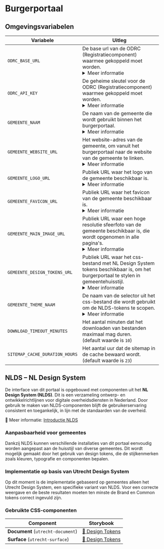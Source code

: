 # Burgerportaal

## Omgevingsvariabelen

| Variabele                      | Uitleg                                                                                                                                                                                                                                                           |
| ------------------------------ | ---------------------------------------------------------------------------------------------------------------------------------------------------------------------------------------------------------------------------------------------------------------- |
| `ODRC_BASE_URL`                | De base url van de ODRC (Registratiecomponent) waarmee gekoppeld moet worden. <details> <summary>Meer informatie </summary>Bijvoorbeeld: `https://odrc.mijn-gemeente.nl` </details>                                                                              |
| `ODRC_API_KEY`                 | De geheime sleutel voor de ODRC (Registratiecomponent) waarmee gekoppeld moet worden. <details> <summary>Meer informatie </summary>Bijvoorbeeld: `VM2B!ccnebNe.M*gxH63*NXc8iTiAGhp`</details>                                                                    |
| `GEMEENTE_NAAM`                | De naam van de gemeente die wordt gebruikt binnen het burgerportaal. <details><summary>Meer informatie</summary> Bijvoorbeeld: Mijn</details>                                                                                                                    |
| `GEMEENTE_WEBSITE_URL`         | Het website-adres van de gemeente, om vanuit het burgerportaal naar de website van de gemeente te linken. <details><summary>Meer informatie</summary> Bijvoorbeeld: `https://www.mijn-gemeente.nl`</details>                                                     |
| `GEMEENTE_LOGO_URL`            | Publiek URL waar het logo van de gemeente beschikbaar is. <details><summary>Meer informatie</summary> Bijvoorbeeld: `https://www.mijn-gemeente.nl/logo.svg`</details>                                                                                            |
| `GEMEENTE_FAVICON_URL`         | Publiek URL waar het favicon van de gemeente beschikbaar is. <details><summary>Meer informatie</summary> Bijvoorbeeld: `https://www.mijn-gemeente.nl/favicon.ico`</details>                                                                                      |
| `GEMEENTE_MAIN_IMAGE_URL`      | Publiek URL waar een hoge resolutie sfeerfoto van de gemeente beschikbaar is, die wordt opgenomen in alle pagina's. <details><summary>Meer informatie</summary> Bijvoorbeeld: `https://www.mijn-gemeente.nl/main_img.jpg` </details>                             |
| `GEMEENTE_DESIGN_TOKENS_URL`   | Publiek URL waar het css-bestand met NL Design System tokens beschikbaar is, om het burgerportaal te stylen in gemeentehuisstijl. <details><summary>Meer informatie </summary>Bijvoorbeeld: `https://unpkg.com/@gemeente/design-tokens/dist/index.css`</details> |
| `GEMEENTE_THEME_NAAM`          | De naam van de selector uit het css-bestand die wordt gebruikt om de NLDS-tokens te scopen. <details><summary>Meer informatie</summary> Bijvoorbeeld: `gemeente-theme` </details>                                                                                |
| `DOWNLOAD_TIMEOUT_MINUTES`     | Het aantal minuten dat het downloaden van bestanden maximaal mag duren. <br/> (default waarde is `10`)                                                                                                                                                           |
| `SITEMAP_CACHE_DURATION_HOURS` | Het aantal uur dat de sitemap in de cache bewaard wordt. <br/> (default waarde is `23`)                                                                                                                                                                          |

## NLDS – NL Design System

De interface van dit portaal is opgebouwd met componenten uit het **NL Design System (NLDS)**. Dit is een verzameling ontwerp- en ontwikkelrichtlijnen voor digitale overheidsdiensten in Nederland. Door gebruik te maken van NLDS-componenten blijft de gebruikerservaring consistent en toegankelijk, in lijn met de standaarden van de overheid.

🔗 Meer informatie: [Introductie NLDS](https://nldesignsystem.nl/handboek/introductie)

### Aanpasbaarheid voor gemeentes

Dankzij NLDS kunnen verschillende installaties van dit portaal eenvoudig worden aangepast aan de huisstijl van diverse gemeentes. Dit wordt mogelijk gemaakt door het gebruik van design tokens, die de stijlkenmerken zoals kleuren, typografie en componenten bepalen.

### Implementatie op basis van Utrecht Design System

Op dit moment is de implementatie gebaseerd op gemeentes alleen het Utrecht Design System, een specifieke variant van NLDS. Voor een correcte weergave en de beste resultaten moeten ten minste de Brand en Common tokens correct ingevuld zijn.

### Gebruikte CSS-componenten

| Component                         | Storybook                                                                                                             |
| --------------------------------- | --------------------------------------------------------------------------------------------------------------------- |
| **Document** (`utrecht-document`) | [🔗 Design Tokens](https://nl-design-system.github.io/utrecht/storybook/?path=/story/css_css-document--design-tokens) |
| **Surface** (`utrecht-surface`)   | [🔗 Design Tokens](https://nl-design-system.github.io/utrecht/storybook/?path=/story/css_css-surface--design-tokens)  |

